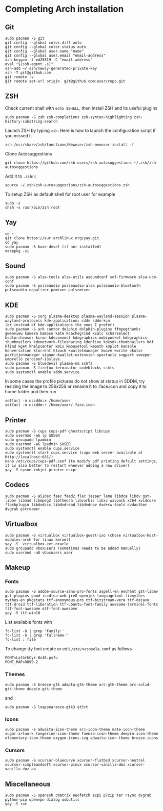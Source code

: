 # Completing Arch installation
## Git
````console
sudo pacman -S git
git config --global color.diff auto
git config --global color.status auto
git config --global user.name "name"
git config --global user.email "email-address"
ssh-keygen -t ed25519 -C "email-address"
eval "$(ssh-agent -s)"
ssh-add ~/.ssh/newly-generated-private-key
ssh -T git@github.com
git remote -v
git remote set-url origin  git@github.com:user/repo.git
````
## ZSH
Check current shell with ``echo $SHELL``, then install ZSH and its useful plugins
````console
sudo pacman -S zsh zsh-completions zsh-syntax-highlighting zsh-history-substring-search
````
Launch ZSH by typing ``zsh``. Here is how to launch the configuration script if you missed it
````console
zsh /usr/share/zsh/functions/Newuser/zsh-newuser-install -f
````
Clone Autosuggestions
````console
git clone https://github.com/zsh-users/zsh-autosuggestions ~/.zsh/zsh-autosuggestions
````
Add it to `.zshrc`
````console
source ~/.zsh/zsh-autosuggestions/zsh-autosuggestions.zsh
````
To setup ZSH as default shell for root user for example
````console
sudo -s
chsh -s /usr/bin/zsh root
````
## Yay
````console
cd ~
git clone https://aur.archlinux.org/yay.git
cd yay
sudo pacman -S base-devel (if not installed)
makepkg -si
````
## Sound
````console
sudo pacman -S alsa-tools alsa-utils asoundconf sof-firmware alsa-ucm-conf
sudo pacman -S pulseaudio pulseaudio-alsa pulseaudio-bluetooth pulseaudio-equalizer pamixer pulsemixer
````
## KDE
````console
sudo pacman -S xorg plasma-desktop plasma-wayland-session plasma-wayland-protocols kde-applications sddm sddm-kcm
(or instead of kde-applications the ones I prefer)
sudo pacman -S ark cantor dolphin dolphin-plugins ffmpegthumbs gwenview kamera kamoso kate kcachegrind kcalc kcharselect kcolorchooser kcron kdeconnect kdegraphics-mobipocket kdegraphics-thumbnailers kdenetwork-filesharing kdenlive kdesdk-thumbnailers kdf kfind kget khelpcenter kmix kmousetool kmouth kmplot konsole konversation ktorrent ktouch kwalletmanager kwave kwrite okular partitionmanager signon-kwallet-extension spectacle svgpart sweeper umbrello zeroconf-ioslave
sudo pacman -S bluedevil plasma-nm sshfs
sudo pacman -S firefox terminator codeblocks sshfs
sudo systemctl enable sddm.service
````
In some cases the profile pictures do not show at statup in SDDM, try resizing the image to 256x256 or rename it to .face.icon and copy it to home folder and then run
````console
setfacl -m u:sddm:x /home/user
setfacl -m u:sddm:r /home/user/.face.icon
````
## Printer
````console
sudo pacman -S cups cups-pdf ghostscript libcups
sudo usermod -aG lp $USER
sudo groupadd lpadmin
sudo usermod -aG lpadmin $USER
sudo systemctl enable cups.service
sudo systemctl start cups.service (cups web server available at http://localhost:631/)
nano /etc/cups/cups-pdf.conf (to modify pdf printing default settings, it is also better to restart whenver adding a new driver)
yay -S epson-inkjet-printer-escpr
````
## Codecs
````console
sudo pacman -S a52dec faac faad2 flac jasper lame libdca libdv gst-libav libmad libmpeg2 libtheora libvorbis libxv wavpack x264 xvidcore flashplugin libdvdcss libdvdread libdvdnav dvd+rw-tools dvdauthor dvgrab gstreamer
````
## Virtualbox
````console
sudo pacman -S virtualbox virtualbox-guest-iso (chose virtualbox-host-modules-arch for linux kernel)
yay -S  virtualbox-ext-oracle
sudo groupadd vboxusers (sometimes needs to be added manually)
sudo usermod -aG vboxusers user
````
## Makeup
### Fonts
````console
sudo pacman -S adobe-source-sans-pro-fonts aspell-en enchant gst-libav gst-plugins-good icedtea-web jre8-openjdk languagetool libmythes mythes-en pkgstats ttf-anonymous-pro ttf-bitstream-vera ttf-dejavu ttf-droid ttf-liberation ttf-ubuntu-font-family awesome-terminal-fonts ttf-font-awesome otf-font-awesome
yay -S ttf-win10
````
List available fonts with
````console
fc-list -b | grep 'family:'
fc-list -b | grep 'fullname:'
fc-list : file
````
To change tty font create or edit ``/etc/vconsole.conf`` as follows
````console
FONT=LatGrkCyr-8x16.psfu
FONT_MAP=8859-2
````
### Themes
````console
sudo pacman -S breeze-gtk adapta-gtk-theme arc-gtk-theme arc-solid-gtk-theme deepin-gtk-theme
````
and
````console
sudo pacman -S lxappearance-gtk3 qt5ct
````
### Icons
````console
sudo pacman -S adwaita-icon-theme arc-icon-theme mate-icon-theme sugar-artwork tangerine-icon-theme faenza-icon-theme deepin-icon-theme elementary-icon-theme oxygen-icons-svg adwaita-icon-theme breeze-icons
````
### Cursors
````console
sudo pacman -S xcursor-bluecurve xcursor-flatbed xcursor-neutral xcursor-simpleandsoft xcursor-pinux xcursor-vanilla-dmz xcursor-vanilla-dmz-aa
````
## Miscellaneous
````console
sudo pacman -S openssh cmatrix neofetch acpi p7zip tar rsync dvgrab python-pip openvpn dialog usbutils
yay -S rar
````
